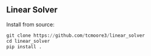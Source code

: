 Linear Solver
-------------
Install from source:
```python
git clone https://github.com/tcmoore3/linear_solver
cd linear_solver
pip install .
```
